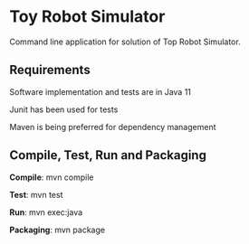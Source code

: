 # Toy Robot Simulator

Command line application for solution of Top Robot Simulator.

## Requirements
Software implementation and tests are in Java 11

Junit has been used for tests

Maven is being preferred for dependency management

## Compile, Test, Run and Packaging

**Compile**: mvn compile

**Test**: mvn test

**Run**: mvn exec:java

**Packaging**: mvn package 